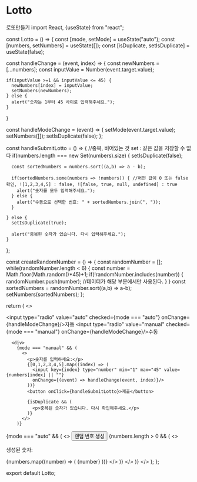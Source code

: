 # Lotto
로또만들기
import React, {useState} from "react";

const Lotto = () => {
  const [mode, setMode] = useState("auto");
  const [numbers, setNumbers] = useState([]);
  const [isDuplicate, setIsDuplicate] = useState(false);

  const handleChange = (event, index) => {
    const newNumbers = [...numbers];
    const inputValue = Number(event.target.value);

    if(inputValue >=1 && inputValue <= 45) {
      newNumbers[index] = inputValue;
      setNumbers(newNumbers);
    } else {
      alert("숫자는 1부터 45 사이로 입력해주세요.");
    }
  }

  const handleModeChange = (event) => {
    setMode(event.target.value);
    setNumbers([]);
    setIsDuplicate(false);
  };

  const handleSubmitLotto = () => {
    //중복, 비어있는 것 set : 같은 값을 저장할 수 없다
    if(numbers.length === new Set(numbers).size) {
      setIsDuplicate(false);

      const sortedNumbers = numbers.sort((a,b) => a - b);

      if(sortedNumbers.some(numbers => !numbers)) { //어떤 값이 0 또는 false 확인, ![1,2,3,4,5] : false, ![false, true, null, undefined] : true
        alert("숫자를 모두 입력해주세요.");
      } else {
        alert("수동으로 선택한 번호: " + sortedNumbers.join(", "));
      }

    } else {
      setIsDuplicate(true);

      alert("중복된 숫자가 있습니다. 다시 입력해주세요.");
    }
  };

  const createRandomNumber = () => {
    const randomNumber = [];
    while(randomNumber.length < 6) {
      const number = Math.floor(Math.random()*45)+1;
      if(!randomNumber.includes(number)) {
        randomNumber.push(number); //데이터가 해당 부분에서만 사용된다.
      }
    }
    const sortedNumbers = randomNumber.sort((a,b) => a-b);
    setNumbers(sortedNumbers);
  };
    

  return (
    <>
      <div>
        <label><input type="radio" value="auto" checked={mode === "auto"} onChange={handleModeChange}/>자동</label>
        <label><input type="radio" value="manual" checked={mode === "manual"} onChange={handleModeChange}/>수동</label>
      </div>

      <div>
        {mode === "manual" && (
          <>
            <p>숫자를 입력하세요:</p>
            {[0,1,2,3,4,5].map((index) => (
              <input key={index} type="number" min="1" max="45" value={numbers[index] || ""}
              onChange={(event) => handleChange(event, index)}/>
            ))}
            <button onClick={handleSubmitLotto}>제출</button>

            {isDuplicate && (
              <p>중복된 숫자가 있습니다. 다시 확인해주세요.</p>
            )}
          </>
        )}
{mode === "auto" && (
          <>
            <button onClick={createRandomNumber}>랜덤 번호 생성</button>
            {numbers.length > 0 && (
              <>
                <p>생성된 숫자:</p>
                {numbers.map((number) => (
                  <span key={number}>{number} </span>
                ))}
              </>
            )}
          </>
        )}
      </div>
    </>
  );
};

export default Lotto;
